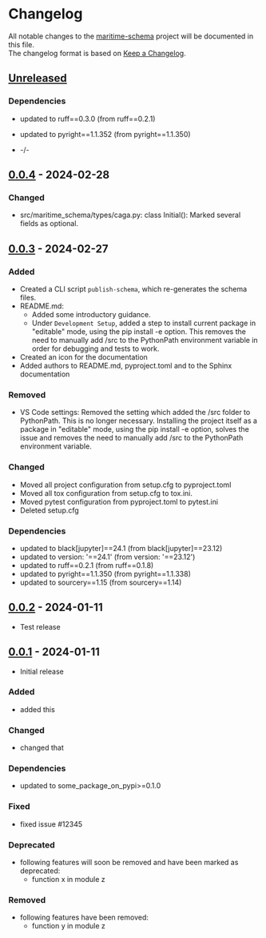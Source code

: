 # Changelog

All notable changes to the [maritime-schema] project will be documented in this file.<br>
The changelog format is based on [Keep a Changelog](https://keepachangelog.com/en/1.0.0/).

## [Unreleased]

### Dependencies
* updated to ruff==0.3.0  (from ruff==0.2.1)
* updated to pyright==1.1.352  (from pyright==1.1.350)

* -/-


## [0.0.4] - 2024-02-28

### Changed
* src/maritime_schema/types/caga.py: class Initial(): Marked several fields as optional.


## [0.0.3] - 2024-02-27

### Added
* Created a CLI script `publish-schema`, which re-generates the schema files.
* README.md:
  * Added some introductory guidance.
  * Under `Development Setup`, added a step to install current package in "editable" mode, using the pip install -e option.
This removes the need to manually add /src to the PythonPath environment variable in order for debugging and tests to work.
* Created an icon for the documentation
* Added authors to README.md, pyproject.toml and to the Sphinx documentation

### Removed
* VS Code settings: Removed the setting which added the /src folder to PythonPath. This is no longer necessary. Installing the project itself as a package in "editable" mode, using the pip install -e option, solves the issue and removes the need to manually add /src to the PythonPath environment variable.

### Changed
* Moved all project configuration from setup.cfg to pyproject.toml
* Moved all tox configuration from setup.cfg to tox.ini.
* Moved pytest configuration from pyproject.toml to pytest.ini
* Deleted setup.cfg

### Dependencies
* updated to black[jupyter]==24.1  (from black[jupyter]==23.12)
* updated to version: '==24.1'  (from version: '==23.12')
* updated to ruff==0.2.1  (from ruff==0.1.8)
* updated to pyright==1.1.350  (from pyright==1.1.338)
* updated to sourcery==1.15  (from sourcery==1.14)


## [0.0.2] - 2024-01-11

* Test release


## [0.0.1] - 2024-01-11

* Initial release

### Added

* added this

### Changed

* changed that

### Dependencies

* updated to some_package_on_pypi>=0.1.0

### Fixed

* fixed issue #12345

### Deprecated

* following features will soon be removed and have been marked as deprecated:
    * function x in module z

### Removed

* following features have been removed:
    * function y in module z


<!-- Markdown link & img dfn's -->
[unreleased]: https://github.com/dnv-opensource/maritime-schema/compare/v0.0.4...HEAD
[0.0.4]: https://github.com/dnv-opensource/maritime-schema/releases/tag/v0.0.3...v0.0.4
[0.0.3]: https://github.com/dnv-opensource/maritime-schema/releases/tag/v0.0.2...v0.0.3
[0.0.2]: https://github.com/dnv-opensource/maritime-schema/releases/tag/v0.0.1...v0.0.2
[0.0.1]: https://github.com/dnv-opensource/maritime-schema/releases/tag/v0.0.1
[maritime-schema]: https://github.com/dnv-opensource/maritime-schema
